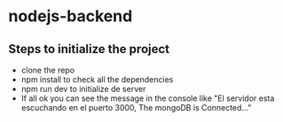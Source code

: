 # nodejs-backend

## Steps to initialize the project
- clone the repo
- npm install to check all the dependencies
- npm run dev to initialize de server
- If all ok you can see the message in the console like "El servidor esta escuchando en el puerto 3000, The mongoDB is Connected..."

